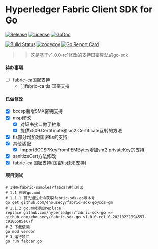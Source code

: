 # Hyperledger Fabric Client SDK for Go

[![Release](https://img.shields.io/github/release/hyperledger/fabric-sdk-go.svg?style=flat-square)](https://github.com/hyperledger/fabric-sdk-go/releases/latest)
[![License](https://img.shields.io/badge/License-Apache%202.0-blue.svg)](https://raw.githubusercontent.com/hyperledger/fabric-sdk-go/master/LICENSE)
[![GoDoc](https://godoc.org/github.com/hyperledger/fabric-sdk-go?status.svg)](https://godoc.org/github.com/hyperledger/fabric-sdk-go)

[![Build Status](https://dev.azure.com/hyperledger/fabric-sdk-go/_apis/build/status/hyperledger.fabric-sdk-go?branchName=master)](https://dev.azure.com/hyperledger/fabric-sdk-go/_build/latest?definitionId=19&branchName=master)
[![codecov](https://codecov.io/gh/hyperledger/fabric-sdk-go/branch/master/graph/badge.svg)](https://codecov.io/gh/hyperledger/fabric-sdk-go)
[![Go Report Card](https://goreportcard.com/badge/github.com/hyperledger/fabric-sdk-go)](https://goreportcard.com/report/github.com/hyperledger/fabric-sdk-go)


>> 这是基于v1.0.0-rc1修改的支持国密算法的go-sdk

#### 待办事项
- [ ] fabric-ca国密支持
  - [ ]fabric-ca tls 国密支持

#### 已做修改

- [x] bccsp新增SMX密钥支持
- [x] msp修改
  - [x] 对证书接口做了抽象
  - [x] 提供x509.Certificate和sm2.Certificate互转的方法
- [x] tls部分增加对国密tls的支持
- [x] 其他适配
  - [x] ImportBCCSPKeyFromPEMBytes增加sm2.privateKey的支持
- [x] sanitizeCert方法修改  
- [x] fabric-ca 国密支持(国密tls还未支持)

#### 项目测试

```
# 1使用fabric-samples/fabcar进行测试
# 1.1 修改go.mod
# 1.1.1 首先通过命令获取fabric-sdk-go版本号
go get github.com/ehousecy/fabric-sdk-go@ccs-gm
# 1.1.2 go.mod添加replace
replace github.com/hyperledger/fabric-sdk-go => github.com/ehousecy/fabric-sdk-go v1.0.0-rc1.0.20210222094557-c9106585e67f
# 2 下载依赖
go mod vendor
# 3 运行项目
go run fabcar.go 
```